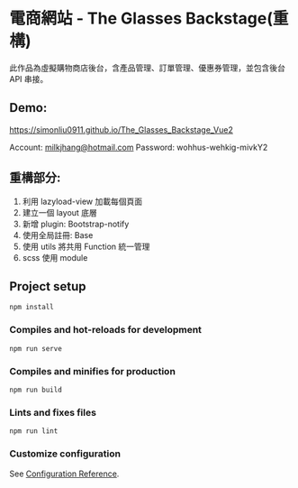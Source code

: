 # 電商網站 - The Glasses Backstage(重構)

此作品為虛擬購物商店後台，含產品管理、訂單管理、優惠券管理，並包含後台 API 串接。

## Demo:

https://simonliu0911.github.io/The_Glasses_Backstage_Vue2

Account: milkjhang@hotmail.com
Password: wohhus-wehkig-mivkY2

## 重構部分:

1. 利用 lazyload-view 加載每個頁面
2. 建立一個 layout 底層
3. 新增 plugin: Bootstrap-notify
4. 使用全局註冊: Base
5. 使用 utils 將共用 Function 統一管理
6. scss 使用 module

## Project setup

```
npm install
```

### Compiles and hot-reloads for development

```
npm run serve
```

### Compiles and minifies for production

```
npm run build
```

### Lints and fixes files

```
npm run lint
```

### Customize configuration

See [Configuration Reference](https://cli.vuejs.org/config/).
